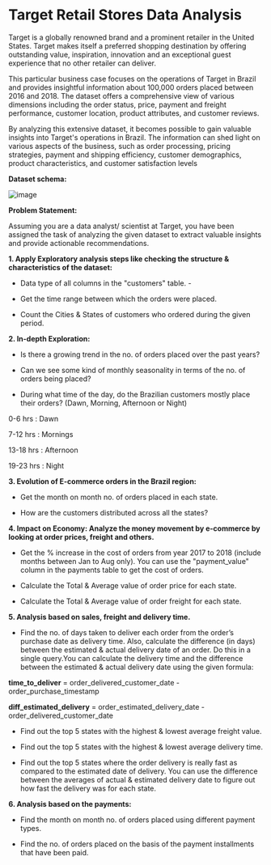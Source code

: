 # Target Retail Stores Data Analysis
Target is a globally renowned brand and a prominent retailer in the United States. Target makes itself a preferred shopping destination by offering outstanding value, inspiration, innovation and an exceptional guest experience that no other retailer can deliver.

This particular business case focuses on the operations of Target in Brazil and provides insightful information about 100,000 orders placed between 2016 and 2018. The dataset offers a comprehensive view of various dimensions including the order status, price, payment and freight performance, customer location, product attributes, and customer reviews.

By analyzing this extensive dataset, it becomes possible to gain valuable insights into Target's operations in Brazil. The information can shed light on various aspects of the business, such as order processing, pricing strategies, payment and shipping efficiency, customer demographics, product characteristics, and customer satisfaction levels

**Dataset schema:**

![image](https://github.com/neelam-ai/SQL-Data-Analysis-US-Retail-stores/assets/140748255/a40cfe8d-4957-42c4-a4a9-46c4d1d638da)

**Problem Statement:**

Assuming you are a data analyst/ scientist at Target, you have been assigned the task of analyzing the given dataset to extract valuable insights and provide actionable recommendations.

**1. Apply Exploratory analysis steps like checking the structure & characteristics of the dataset:**

   - Data type of all columns in the "customers" table. -

   - Get the time range between which the orders were placed.

   - Count the Cities & States of customers who ordered during the given period.

**2. In-depth Exploration:**

- Is there a growing trend in the no. of orders placed over the past years?
  
- Can we see some kind of monthly seasonality in terms of the no. of orders being placed?
  
- During what time of the day, do the Brazilian customers mostly place their orders? (Dawn, Morning, Afternoon or Night)

0-6 hrs : Dawn

7-12 hrs : Mornings

13-18 hrs : Afternoon

19-23 hrs : Night

**3. Evolution of E-commerce orders in the Brazil region:**

- Get the month on month no. of orders placed in each state.
  
- How are the customers distributed across all the states?
  
**4. Impact on Economy: Analyze the money movement by e-commerce by looking at order prices, freight and others.**
  
- Get the % increase in the cost of orders from year 2017 to 2018 (include months between Jan to Aug only).
  You can use the "payment_value" column in the payments table to get the cost of orders.
  
- Calculate the Total & Average value of order price for each state.
  
- Calculate the Total & Average value of order freight for each state.
  
**5. Analysis based on sales, freight and delivery time.**

- Find the no. of days taken to deliver each order from the order’s purchase date as delivery time.
Also, calculate the difference (in days) between the estimated & actual delivery date of an order.
Do this in a single query.You can calculate the delivery time and the difference between the estimated & actual delivery date using the given formula:

**time_to_deliver** = order_delivered_customer_date - order_purchase_timestamp

**diff_estimated_delivery** = order_estimated_delivery_date - order_delivered_customer_date

- Find out the top 5 states with the highest & lowest average freight value.
  
- Find out the top 5 states with the highest & lowest average delivery time.
  
- Find out the top 5 states where the order delivery is really fast as compared to the estimated date of delivery.
You can use the difference between the averages of actual & estimated delivery date to figure out how fast the delivery was for each state.

**6. Analysis based on the payments:**

- Find the month on month no. of orders placed using different payment types.
  
- Find the no. of orders placed on the basis of the payment installments that have been paid.
